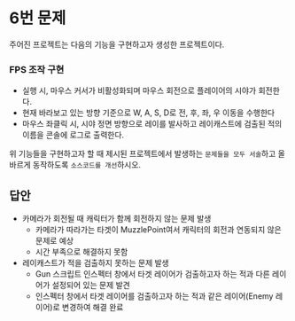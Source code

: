 # 6번 문제

주어진 프로젝트는 다음의 기능을 구현하고자 생성한 프로젝트이다.

### FPS 조작 구현
- 실행 시, 마우스 커서가 비활성화되며 마우스 회전으로 플레이어의 시야가 회전한다.
- 현재 바라보고 있는 방향 기준으로 W, A, S, D로 전, 후, 좌, 우 이동을 수행한다
- 마우스 좌클릭 시, 시야 정면 방향으로 레이를 발사하고 레이캐스트에 검출된 적의 이름을 콘솔에 로그로 출력한다.

위 기능들을 구현하고자 할 때
제시된 프로젝트에서 발생하는 `문제들을 모두 서술`하고 올바르게 동작하도록 `소스코드를 개선`하시오.

## 답안
- 카메라가 회전될 때 캐릭터가 함께 회전하지 않는 문제 발생
  - 카메라가 따라가는 타겟이 MuzzlePoint여서 캐릭터의 회전과 연동되지 않은 문제로 예상
  - 시간 부족으로 해결하지 못함
- 레이캐스트가 적을 검출하지 못하는 문제 발생
  - Gun 스크립트 인스펙터 창에서 타겟 레이어가 검출하고자 하는 적과 다른 레이어가 설정되어 있는 문제 발견
  - 인스펙터 창에서 타겟 레이어를 검출하고자 하는 적과 같은 레이어(Enemy 레이어)로 변경하여 해결 완료
